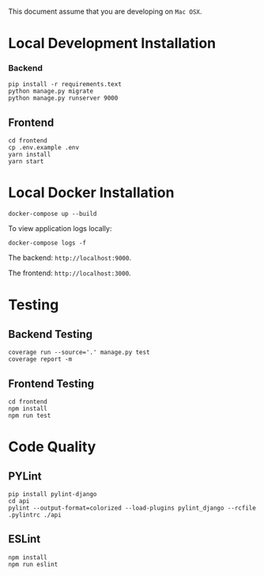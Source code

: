 This document assume that you are developing on `Mac OSX`.

# Local Development Installation

### Backend

```shell script
pip install -r requirements.text
python manage.py migrate
python manage.py runserver 9000
```

## Frontend 

```shell script
cd frontend
cp .env.example .env
yarn install
yarn start
```

# Local Docker Installation

```shell script
docker-compose up --build
```

To view application logs locally:

```shell script
docker-compose logs -f
```

The backend: `http://localhost:9000`.

The frontend: `http://localhost:3000`.

# Testing

## Backend Testing

```shell script
coverage run --source='.' manage.py test
coverage report -m
```

## Frontend Testing

```shell script
cd frontend
npm install
npm run test
```

# Code Quality

## PYLint

```shell script
pip install pylint-django
cd api
pylint --output-format=colorized --load-plugins pylint_django --rcfile .pylintrc ./api
```

## ESLint

```shell script
npm install
npm run eslint
```
